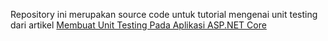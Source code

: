 Repository ini merupakan source code untuk tutorial mengenai unit testing dari artikel [Membuat Unit Testing Pada Aplikasi ASP.NET Core](https://devkage.online/tutorial/membuat-unit-testing-pada-aplikasi-asp.net-core/])
